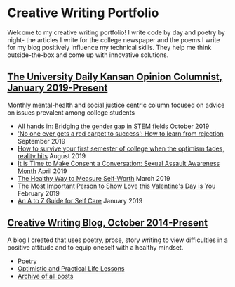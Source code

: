 # Creative Writing Portfolio
Welcome to my creative writing portfolio! I write code by day and poetry by night- the articles I write for the college newspaper and the poems I write for my blog positively influence my technical skills. They help me think outside-the-box and come up with innovative solutions.

## [The University Daily Kansan Opinion Columnist, January 2019-Present](http://www.kansan.com/search/?sd=desc&l=25&s=start_time&f=html&t=article%2Cvideo%2Cyoutube%2Ccollection&app=editorial&nsa=eedition&q=archana)

Monthly mental-health and social justice centric column focused on advice on issues prevalent among college students

* [All hands in: Bridging the gender gap in STEM fields](http://www.kansan.com/opinion/all-hands-in-bridging-the-gender-gap-in-stem-fields/article_3528c424-f371-11e9-999f-0b761cdcaa86.html) October 2019
* ['No one ever gets a red carpet to success': How to learn from rejection](http://www.kansan.com/opinion/no-one-ever-gets-a-red-carpet-to-success-how/article_8e6c3140-de29-11e9-9776-7f217f098cf6.html) September 2019
* [How to survive your first semester of college when the optimism fades, reality hits](http://www.kansan.com/opinion/how-to-survive-your-first-semester-of-college-when-the/article_705e082c-c1e6-11e9-bc0d-f3cc85db54d3.html) August 2019
* [It is Time to Make Consent a Conversation: Sexual Assault Awareness Month](http://www.kansan.com/opinion/ramakrishnan-it-s-time-to-make-consent-a-conversation/article_d9d162c8-5958-11e9-872c-7ba2a6f36460.html) April 2019
* [The Healthy Way to Measure Self-Worth](http://www.kansan.com/opinion/ramakrishnan-the-healthy-way-to-measure-self-worth/article_8a35360c-509a-11e9-8ed5-c383fba60079.html) March 2019
* [The Most Important Person to Show Love this Valentine's Day is You](http://www.kansan.com/opinion/ramakrishnan-the-most-important-person-to-show-love-this-valentine/article_6357e19c-2d7c-11e9-84d6-7f4f987b6a69.html) February 2019
* [An A to Z Guide for Self Care](http://www.kansan.com/opinion/ramakrishnan-an-a-to-z-guide-for-self-care/article_37457b8e-15e2-11e9-b765-e33ddb2e291f.html) January 2019

## [Creative Writing Blog, October 2014-Present](https://confusedandcrazilycurious.wordpress.com) 

A blog I created that uses poetry, prose, story writing to view difficulties in a positive attitude and to equip oneself with a healthy mindset.
* [Poetry](https://confusedandcrazilycurious.wordpress.com/tag/poetry/)
* [Optimistic and Practical Life Lessons](https://confusedandcrazilycurious.wordpress.com/tag/life-theory/)
* [Archive of all posts](https://confusedandcrazilycurious.wordpress.com/)
